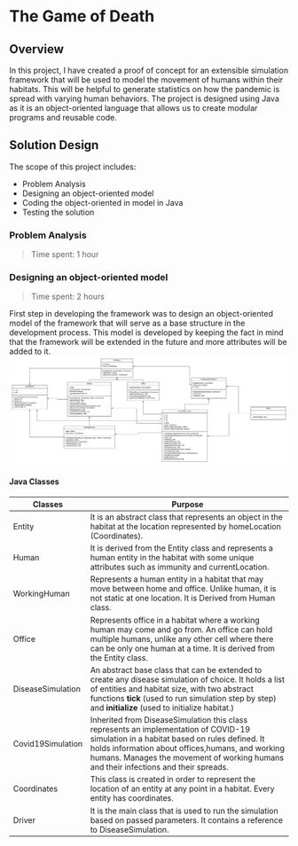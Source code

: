 # The Game of Death
## Overview

In this project, I have created a proof of concept for an extensible simulation framework that will be used to model the movement of humans within their habitats. This will be helpful to generate statistics on how the pandemic is spread with varying human behaviors.
The project is designed using Java as it is an object-oriented language that allows us to create modular programs and reusable code.

## Solution Design

The scope of this project includes:
- Problem Analysis
- Designing an object-oriented model
- Coding the object-oriented in model in Java
- Testing the solution

### Problem Analysis
>Time spent: 1 hour

### Designing an object-oriented model
>Time spent: 2 hours

First step in developing the framework was to design an object-oriented model of the framework that will serve as a base structure in the development process. This model is developed by keeping the fact in mind that the framework will be extended in the future and more attributes will be added to it.
![UML](https://github.com/alishbashahid/The-Game-of-Death/blob/master/UML/Diagram.png)

#### Java Classes
| Classes | Purpose |
| ------ | ------ |
| Entity |  It is an abstract class that represents an object in the habitat at the location represented by homeLocation (Coordinates). |
| Human | It is derived from the Entity class and represents a human entity in the habitat with some unique attributes such as immunity and currentLocation.|
| WorkingHuman | Represents a human entity in a habitat that may move between home and office. Unlike human, it is not static at one location. It is Derived from Human class. |
| Office | Represents office in a habitat where a working human may come and go from. An office can hold multiple humans, unlike any other cell where there can be only one human at a time. It is derived from the Entity class.|
| DiseaseSimulation |  An abstract base class that can be extended to create any disease simulation of choice. It holds a list of entities and habitat size, with two abstract functions **tick** (used to run simulation step by step) and **initialize** (used to initialize habitat.)|
| Covid19Simulation | Inherited from DiseaseSimulation this class represents an implementation of COVID-19 simulation in a habitat based on rules defined. It holds information about offices,humans, and working humans. Manages the movement of working humans and their infections and their spreads.|
|Coordinates|This class is created in order to represent the location of an entity at any point in a habitat. Every entity has coordinates.|
|Driver|It is the main class that is used to run the simulation based on passed parameters. It contains a reference to DiseaseSimulation.|

